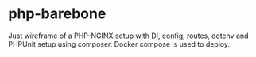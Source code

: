 # php-barebone
Just wireframe of a PHP-NGINX setup with DI, config, routes, dotenv and PHPUnit setup using composer. Docker compose is used to deploy.

